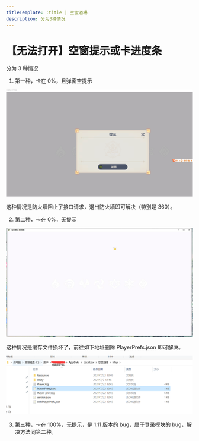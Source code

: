 ```yaml
---
titleTemplate: :title | 空蛍酒場
description: 分为3种情况
---
```


[文：【无法打开】空窗提示或卡进度条]: # 'https://support.qq.com/products/321980/faqs/99662'

# 【无法打开】空窗提示或卡进度条

分为 3 种情况

1. 第一种，卡在 0%，且弹窗空提示

![](/imgs/ja/manual/launcherror/1.png)

这种情况是防火墙阻止了接口请求，退出防火墙即可解决（特别是 360）。

2. 第二种，卡在 0%，无提示

![](/imgs/ja/manual/launcherror/2.jpeg)

这种情况是缓存文件损坏了，前往如下地址删除 PlayerPrefs.json 即可解决。

![](/imgs/ja/manual/launcherror/3.png)

3. 第三种，卡在 100%，无提示，是 1.11 版本的 bug，属于登录模块的 bug，解决方法同第二种。

